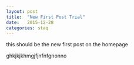 ```yaml
---
layout: post
title:  "New First Post Trial"
date:   2015-12-28
categories: staq
---
```


<p> this should be the new first post on the homepage 













































ghkjkjkhmgjfjnfnfgnonno</p>
